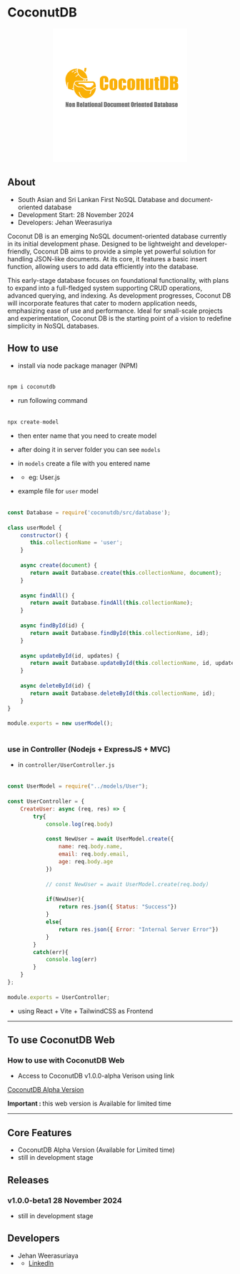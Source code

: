 # CoconutDB

<p align="center">
  <img src="./assest/CoconutDBnobg.png" alt="Alt text" height="300">
</p>


## About

- South Asian and Sri Lankan First NoSQL Database and document-oriented database
- Development Start: 28 November 2024
- Developers: Jehan Weerasuriya


Coconut DB is an emerging NoSQL document-oriented database currently in its initial development phase. Designed to be lightweight and developer-friendly, Coconut DB aims to provide a simple yet powerful solution for handling JSON-like documents. At its core, it features a basic insert function, allowing users to add data efficiently into the database.

This early-stage database focuses on foundational functionality, with plans to expand into a full-fledged system supporting CRUD operations, advanced querying, and indexing. As development progresses, Coconut DB will incorporate features that cater to modern application needs, emphasizing ease of use and performance. Ideal for small-scale projects and experimentation, Coconut DB is the starting point of a vision to redefine simplicity in NoSQL databases.

## How to use

- install via node package manager (NPM)

```js

npm i coconutdb

```

- run following command

```js

npx create-model

```

- then enter name that you need to create model

- after doing it in server folder you can see `models` 
- in `models` create a file with you entered name 
- - eg: User.js

- example file for `user` model

```js

const Database = require('coconutdb/src/database'); 
    
class userModel {
    constructor() {
       this.collectionName = 'user';
    }
    
    async create(document) {
       return await Database.create(this.collectionName, document);
    }
    
    async findAll() {
       return await Database.findAll(this.collectionName);
    }
    
    async findById(id) {
       return await Database.findById(this.collectionName, id);
    }
    
    async updateById(id, updates) {
       return await Database.updateById(this.collectionName, id, updates);
    }
    
    async deleteById(id) {
       return await Database.deleteById(this.collectionName, id);
    }
}
    
module.exports = new userModel();
    
```

### use in Controller (Nodejs + ExpressJS + MVC)

- in `controller/UserController.js`

```js

const UserModel = require("../models/User");

const UserController = {
    CreateUser: async (req, res) => {
        try{
            console.log(req.body)

            const NewUser = await UserModel.create({
                name: req.body.name,
                email: req.body.email,
                age: req.body.age
            })

            // const NewUser = await UserModel.create(req.body)

            if(NewUser){
                return res.json({ Status: "Success"})
            }
            else{
                return res.json({ Error: "Internal Server Error"})
            }
        }
        catch(err){
            console.log(err)
        }
    }
};

module.exports = UserController;


```
- using React + Vite + TailwindCSS as Frontend

<hr>

## To use CoconutDB Web

### How to use with CoconutDB Web

- Access to CoconutDB v1.0.0-alpha Verison using link

[CoconutDB Alpha Version](https://coconutdbweb.vercel.app/)

<b>Important : </b> this web version is Available for limited time

<hr>

## Core Features

- CoconutDB Alpha Version (Available for Limited time)
- still in development stage


## Releases

### v1.0.0-beta1 28 November 2024

- still in development stage

## Developers

- Jehan Weerasuriaya
- - [LinkedIn](https://www.linkedin.com/in/jehanweerasuriya/)

